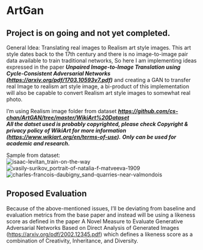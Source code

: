 # ArtGan

## Project is on going and not yet completed.

General Idea:
Translating real images to Realism art style images. This art style dates back to the 17th century and there is no image-to-image pair data available to train traditional networks, So here I am implementing ideas expressed in the paper ***Unpaired Image-to-Image Translation using Cycle-Consistent Adversarial Networks (https://arxiv.org/pdf/1703.10593v7.pdf)*** and creating a GAN to transfer real Image to realism art style image, a bi-product of this implementation will also be capable to convert Realism art style images to somewhat real photo.  

I’m using Realism image folder from dataset ***https://github.com/cs-chan/ArtGAN/tree/master/WikiArt%20Dataset***  
***All the datset used is probably copyrighted, please check Copyright & privacy policy of WikiArt for more information (https://www.wikiart.org/en/terms-of-use).***
***Only can be used for academic and research.***   
     
Sample from dataset:  
![isaac-levitan_train-on-the-way](https://user-images.githubusercontent.com/14234116/140399395-df9be7ba-0ca4-497b-b975-254bb5197cb2.jpg)
![vasily-surikov_portrait-of-natalia-f-matveeva-1909](https://user-images.githubusercontent.com/14234116/140399421-c5dbfaa6-6f7e-454b-a8b9-3ff9cf9b451a.jpg)
![charles-francois-daubigny_sand-quarries-near-valmondois](https://user-images.githubusercontent.com/14234116/140399597-5dc3e9a7-a233-4629-93d8-23a89b428375.jpg)   

## Proposed Evaluation   

Because of the above-mentioned issues, I’ll be deviating from baseline and evaluation metrics from the base paper and instead will be using a likeness score as   defined in the paper A Novel Measure to Evaluate Generative Adversarial Networks Based on Direct Analysis of Generated Images (https://arxiv.org/pdf/2002.12345.pdf)  which defines a likeness score as a combination of Creativity, Inheritance, and Diversity.
